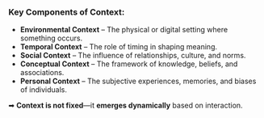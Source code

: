 ### **Key Components of Context:**

- **Environmental Context** – The physical or digital setting where something occurs.
- **Temporal Context** – The role of timing in shaping meaning.
- **Social Context** – The influence of relationships, culture, and norms.
- **Conceptual Context** – The framework of knowledge, beliefs, and associations.
- **Personal Context** – The subjective experiences, memories, and biases of individuals.

➡ **Context is not fixed**—it **emerges dynamically** based on interaction.